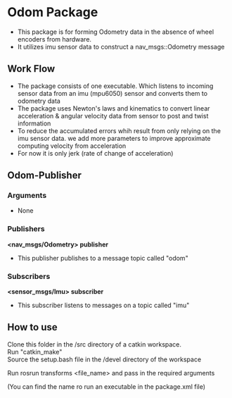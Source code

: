 # Odom Package

* This package is for forming Odometry data in the absence of wheel encoders from hardware.
* It utilizes imu sensor data to construct a nav_msgs::Odometry message

## Work Flow
* The package consists of one executable. Which listens to incoming sensor data from an imu (mpu6050) sensor and converts them to odometry data
* The package uses Newton's laws and kinematics to convert linear acceleration & angular velocity data from sensor to post and twist information
* To reduce the accumulated errors whih result from only relying on the imu sensor data. we add more parameters to improve approximate computing velocity from acceleration
* For now it is only jerk (rate of change of acceleration)

## Odom-Publisher

### Arguments
* None

### Publishers
**<nav_msgs/Odometry> publisher**
* This publisher publishes to a message topic called "odom"

### Subscribers
**<sensor_msgs/Imu> subscriber**
* This subscriber listens to messages on a topic called "imu"


## How to use
Clone this folder in the /src directory of a catkin workspace.\
Run "catkin_make"\
Source the setup.bash file in the /devel directory of the workspace

Run rosrun transforms <file_name> and pass in the required arguments

(You can find the name ro run an executable in the package.xml file)